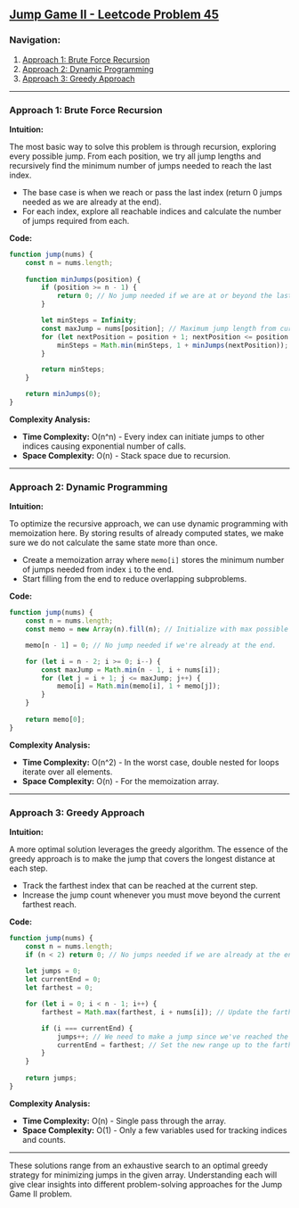 ## [Jump Game II - Leetcode Problem 45](https://leetcode.com/problems/jump-game-ii/)

### Navigation:
1. [Approach 1: Brute Force Recursion](#approach-1)
2. [Approach 2: Dynamic Programming](#approach-2)
3. [Approach 3: Greedy Approach](#approach-3)

---

### Approach 1: Brute Force Recursion

**Intuition:**

The most basic way to solve this problem is through recursion, exploring every possible jump. From each position, we try all jump lengths and recursively find the minimum number of jumps needed to reach the last index.

- The base case is when we reach or pass the last index (return 0 jumps needed as we are already at the end).
- For each index, explore all reachable indices and calculate the number of jumps required from each.

**Code:**

```javascript
function jump(nums) {
    const n = nums.length;
    
    function minJumps(position) {
        if (position >= n - 1) {
            return 0; // No jump needed if we are at or beyond the last position.
        }

        let minSteps = Infinity;
        const maxJump = nums[position]; // Maximum jump length from current position.
        for (let nextPosition = position + 1; nextPosition <= position + maxJump; nextPosition++) {
            minSteps = Math.min(minSteps, 1 + minJumps(nextPosition));
        }

        return minSteps;
    }

    return minJumps(0);
}
```

**Complexity Analysis:**

- **Time Complexity:** O(n^n) - Every index can initiate jumps to other indices causing exponential number of calls.
- **Space Complexity:** O(n) - Stack space due to recursion.

---

### Approach 2: Dynamic Programming

**Intuition:**

To optimize the recursive approach, we can use dynamic programming with memoization here. By storing results of already computed states, we make sure we do not calculate the same state more than once.

- Create a memoization array where `memo[i]` stores the minimum number of jumps needed from index `i` to the end.
- Start filling from the end to reduce overlapping subproblems.

**Code:**

```javascript
function jump(nums) {
    const n = nums.length;
    const memo = new Array(n).fill(n); // Initialize with max possible jumps which is n.

    memo[n - 1] = 0; // No jump needed if we're already at the end.

    for (let i = n - 2; i >= 0; i--) {
        const maxJump = Math.min(n - 1, i + nums[i]);
        for (let j = i + 1; j <= maxJump; j++) {
            memo[i] = Math.min(memo[i], 1 + memo[j]);
        }
    }
    
    return memo[0];
}
```

**Complexity Analysis:**

- **Time Complexity:** O(n^2) - In the worst case, double nested for loops iterate over all elements.
- **Space Complexity:** O(n) - For the memoization array.

---

### Approach 3: Greedy Approach

**Intuition:**

A more optimal solution leverages the greedy algorithm. The essence of the greedy approach is to make the jump that covers the longest distance at each step.

- Track the farthest index that can be reached at the current step.
- Increase the jump count whenever you must move beyond the current farthest reach.

**Code:**

```javascript
function jump(nums) {
    const n = nums.length;
    if (n < 2) return 0; // No jumps needed if we are already at the end.
    
    let jumps = 0;
    let currentEnd = 0;
    let farthest = 0;

    for (let i = 0; i < n - 1; i++) {
        farthest = Math.max(farthest, i + nums[i]); // Update the farthest we can reach from position i.

        if (i === currentEnd) {
            jumps++; // We need to make a jump since we've reached the end of the current ability.
            currentEnd = farthest; // Set the new range up to the farthest we can now reach.
        }
    }
    
    return jumps;
}
```

**Complexity Analysis:**

- **Time Complexity:** O(n) - Single pass through the array.
- **Space Complexity:** O(1) - Only a few variables used for tracking indices and counts.

---

These solutions range from an exhaustive search to an optimal greedy strategy for minimizing jumps in the given array. Understanding each will give clear insights into different problem-solving approaches for the Jump Game II problem.

